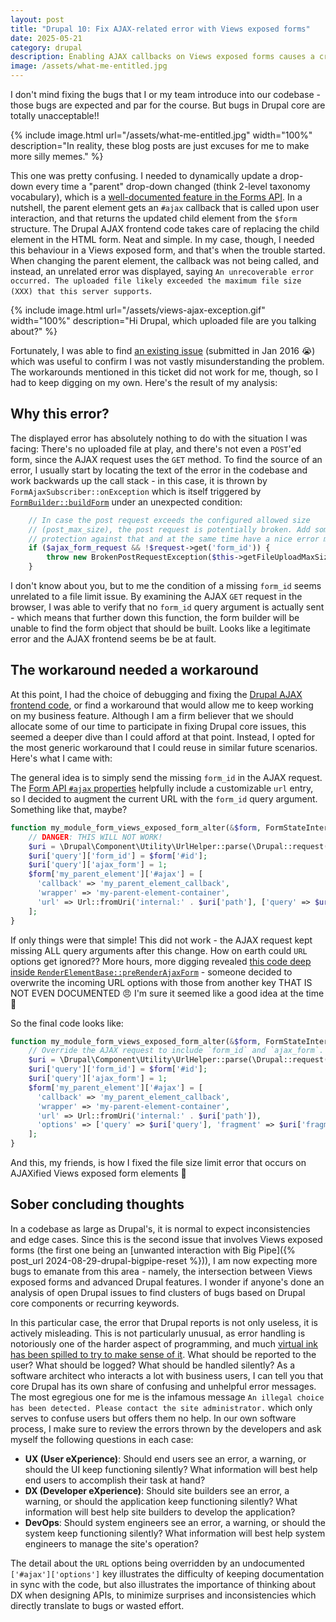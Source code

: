 ```yaml
---
layout: post
title: "Drupal 10: Fix AJAX-related error with Views exposed forms"
date: 2025-05-21
category: drupal
description: Enabling AJAX callbacks on Views exposed forms causes a cryptic error that "the uploaded file likely exceeded the maximum file size". In this post, I explain why this happens, and present a functioning workaround.
image: /assets/what-me-entitled.jpg
---
```

I don't mind fixing the bugs that I or my team introduce into our codebase - those bugs are expected and par for the course. But bugs in Drupal core are totally unacceptable!!

{% include image.html url="/assets/what-me-entitled.jpg" width="100%" description="In reality, these blog posts are just excuses for me to make more silly memes." %}

This one was pretty confusing. I needed to dynamically update a drop-down every time a "parent" drop-down changed (think 2-level taxonomy vocabulary), which is a [well-documented feature in the Forms API](https://www.drupal.org/docs/develop/drupal-apis/javascript-api/ajax-forms). In a nutshell, the parent element gets an `#ajax` callback that is called upon user interaction, and that returns the updated child element from the `$form` structure. The Drupal AJAX frontend code takes care of replacing the child element in the HTML form. Neat and simple. In my case, though, I needed this behaviour in a Views exposed form, and that's when the trouble started. When changing the parent element, the callback was not being called, and instead, an unrelated error was displayed, saying `An unrecoverable error occurred. The uploaded file likely exceeded the maximum file size (XXX) that this server supports`.

{% include image.html url="/assets/views-ajax-exception.gif" width="100%" description="Hi Drupal, which uploaded file are you talking about?" %}

Fortunately, I was able to find [an existing issue](https://www.drupal.org/project/drupal/issues/2658718) (submitted in Jan 2016 :sob:) which was useful to confirm I was not vastly misunderstanding the problem. The workarounds mentioned in this ticket did not work for me, though, so I had to keep digging on my own. Here's the result of my analysis:

## Why this error?
The displayed error has absolutely nothing to do with the situation I was facing: There's no uploaded file at play, and there's not even a `POST`'ed form, since the AJAX request uses the `GET` method. To find the source of an error, I usually start by locating the text of the error in the codebase and work backwards up the call stack - in this case, it is thrown by `FormAjaxSubscriber::onException` which is itself triggered by [`FormBuilder::buildForm`](https://api.drupal.org/api/drupal/core%21lib%21Drupal%21Core%21Form%21FormBuilder.php/function/FormBuilder%3A%3AbuildForm/10) under an unexpected condition:

```php
    // In case the post request exceeds the configured allowed size
    // (post_max_size), the post request is potentially broken. Add some
    // protection against that and at the same time have a nice error message.
    if ($ajax_form_request && !$request->get('form_id')) {
        throw new BrokenPostRequestException($this->getFileUploadMaxSize());
    }
```
I don't know about you, but to me the condition of a missing `form_id` seems unrelated to a file limit issue. By examining the AJAX `GET` request in the browser, I was able to verify that no `form_id` query argument is actually sent - which means that further down this function, the form builder will be unable to find the form object that should be built. Looks like a legitimate error and the AJAX frontend seems be be at fault.

## The workaround needed a workaround
At this point, I had the choice of debugging and fixing the [Drupal AJAX frontend code](https://git.drupalcode.org/project/drupal/-/blob/10.5.x/core/misc/ajax.js), or find a workaround that would allow me to keep working on my business feature. Although I am a firm believer that we should allocate some of our time to participate in fixing Drupal core issues, this seemed a deeper dive than I could afford at that point. Instead, I opted for the most generic workaround that I could reuse in similar future scenarios. Here's what I came with:

The general idea is to simply send the missing `form_id` in the AJAX request. The [Form API `#ajax` properties](https://www.drupal.org/docs/develop/drupal-apis/javascript-api/ajax-forms#s-full-list-of-available-ajax-properties) helpfully include a customizable `url` entry, so I decided to augment the current URL with the `form_id` query argument. Something like that, maybe?
```php
function my_module_form_views_exposed_form_alter(&$form, FormStateInterface $form_state, $form_id) {
    // DANGER: THIS WILL NOT WORK!
    $uri = \Drupal\Component\Utility\UrlHelper::parse(\Drupal::request()->getRequestUri());
    $uri['query']['form_id'] = $form['#id'];
    $uri['query']['ajax_form'] = 1;
    $form['my_parent_element']['#ajax'] = [
      'callback' => 'my_parent_element_callback',
      'wrapper' => 'my-parent-element-container',
      'url' => Url::fromUri('internal:' . $uri['path'], ['query' => $uri['query'], 'fragment' => $uri['fragment']]),
    ];
}
```
If only things were that simple! This did not work - the AJAX request kept missing ALL query arguments after this change. How on earth could `URL` options get ignored?? More hours, more digging revealed [this code deep inside `RenderElementBase::preRenderAjaxForm`](https://git.drupalcode.org/project/drupal/-/blob/10.5.x/core/lib/Drupal/Core/Render/Element/RenderElementBase.php#L381-388) - someone decided to overwrite the incoming URL options with those from another key THAT IS NOT EVEN DOCUMENTED :angry: I'm sure it seemed like a good idea at the time :angel:

So the final code looks like:
```php
function my_module_form_views_exposed_form_alter(&$form, FormStateInterface $form_state, $form_id) {
    // Override the AJAX request to include `form_id` and `ajax_form`.
    $uri = \Drupal\Component\Utility\UrlHelper::parse(\Drupal::request()->getRequestUri());
    $uri['query']['form_id'] = $form['#id'];
    $uri['query']['ajax_form'] = 1;
    $form['my_parent_element']['#ajax'] = [
      'callback' => 'my_parent_element_callback',
      'wrapper' => 'my-parent-element-container',
      'url' => Url::fromUri('internal:' . $uri['path']),
      'options' => ['query' => $uri['query'], 'fragment' => $uri['fragment']]
    ];
}
```

And this, my friends, is how I fixed the file size limit error that occurs on AJAXified Views exposed form elements :tada:

## Sober concluding thoughts
In a codebase as large as Drupal's, it is normal to expect inconsistencies and edge cases. Since this is the second issue that involves Views exposed forms (the first one being an [unwanted interaction with Big Pipe]({% post_url 2024-08-29-drupal-bigpipe-reset %})), I am now expecting more bugs to emanate from this area - namely, the intersection between Views exposed forms and advanced Drupal features. I wonder if anyone's done an analysis of open Drupal issues to find clusters of bugs based on Drupal core components or recurring keywords.

In this particular case, the error that Drupal reports is not only useless, it is actively misleading. This is not particularly unusual, as error handling is notoriously one of the harder aspect of programming, and much [virtual ink has been spilled to try to make sense of it](https://www.google.com/search?q=error+handling+in+software+development). What should be reported to the user? What should be logged? What should be handled silently? As a software architect who interacts a lot with business users, I can tell you that core Drupal has its own share of confusing and unhelpful error messages. The most egregious one for me is the infamous message `An illegal choice has been detected. Please contact the site administrator.` which only serves to confuse users but offers them no help. In our own software process, I make sure to review the errors thrown by the developers and ask myself the following questions in each case:

- **UX (User eXperience)**: Should end users see an error, a warning, or should the UI keep functioning silently? What information will best help end users to accomplish their task at hand?
- **DX (Developer eXperience)**: Should site builders see an error, a warning, or should the application keep functioning silently? What information will best help site builders to develop the application?
- **DevOps**: Should system engineers see an error, a warning, or should the system keep functioning silently? What information will best help system engineers to manage the site's operation?

The detail about the `URL` options being overridden by an undocumented `['#ajax']['options']` key illustrates the difficulty of keeping documentation in sync with the code, but also illustrates the importance of thinking about DX when designing APIs, to minimize surprises and inconsistencies which directly translate to bugs or wasted effort.
